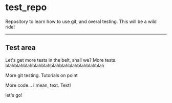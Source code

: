 # test_repo
Repository to learn how to use git, and overal testing. This will be a wild ride!

---
## Test area

Let's get more tests in the belt, shall we?
More tests. blahblahblahblahblahblahblahblahblahblahblah

More git testing. Tutorials on point

More code... i mean, text. Text!

let's go!
